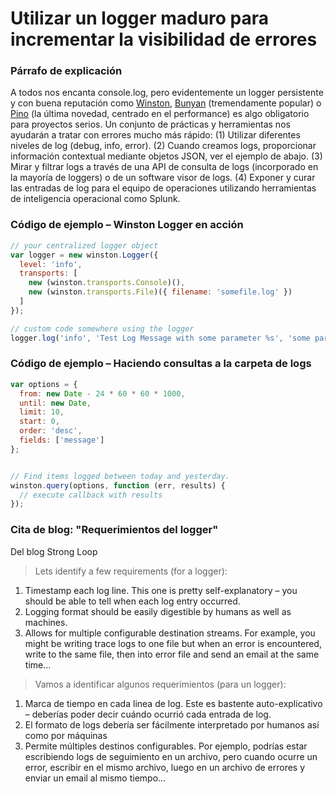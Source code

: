 # Utilizar un logger maduro para incrementar la visibilidad de errores

### Párrafo de explicación

A todos nos encanta console.log, pero evidentemente un logger persistente y con buena reputación como [Winston][winston], [Bunyan][bunyan] (tremendamente popular) o [Pino][pino] (la última novedad, centrado en el performance) es algo obligatorio para proyectos serios. Un conjunto de prácticas y herramientas nos ayudarán a tratar con errores mucho más rápido: (1) Utilizar diferentes niveles de log (debug, info, error). (2) Cuando creamos logs, proporcionar información contextual mediante objetos JSON, ver el ejemplo de abajo. (3) Mirar y filtrar logs a través de una API de consulta de logs (incorporado en la mayoría de loggers) o de un software visor de logs. (4) Exponer y curar las entradas de log para el equipo de operaciones utilizando herramientas de inteligencia operacional como Splunk.

[winston]: https://www.npmjs.com/package/winston
[bunyan]: https://www.npmjs.com/package/bunyan
[pino]: https://www.npmjs.com/package/pino

### Código de ejemplo – Winston Logger en acción

```javascript
// your centralized logger object
var logger = new winston.Logger({
  level: 'info',
  transports: [
    new (winston.transports.Console)(),
    new (winston.transports.File)({ filename: 'somefile.log' })
  ]
});

// custom code somewhere using the logger
logger.log('info', 'Test Log Message with some parameter %s', 'some parameter', { anything: 'This is metadata' });

```

### Código de ejemplo – Haciendo consultas a la carpeta de logs

```javascript
var options = {
  from: new Date - 24 * 60 * 60 * 1000,
  until: new Date,
  limit: 10,
  start: 0,
  order: 'desc',
  fields: ['message']
};


// Find items logged between today and yesterday.
winston.query(options, function (err, results) {
  // execute callback with results
});
```

### Cita de blog: "Requerimientos del logger"

Del blog Strong Loop

> Lets identify a few requirements (for a logger):
1. Timestamp each log line. This one is pretty self-explanatory – you should be able to tell when each log entry occurred.
2. Logging format should be easily digestible by humans as well as machines.
3. Allows for multiple configurable destination streams. For example, you might be writing trace logs to one file but when an error is encountered, write to the same file, then into error file and send an email at the same time…

> Vamos a identificar algunos requerimientos (para un logger):
1. Marca de tiempo en cada linea de log. Este es bastente auto-explicativo – deberías poder decir cuándo ocurrió cada entrada de log.
2. El formato de logs debería ser fácilmente interpretado por humanos así como por máquinas
3. Permite múltiples destinos configurables. Por ejemplo, podrías estar escribiendo logs de seguimiento en un archivo, pero cuando ocurre un error, escribir en el mismo archivo, luego en un archivo de errores y enviar un email al mismo tiempo…
